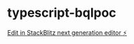 # typescript-bqlpoc

[Edit in StackBlitz next generation editor ⚡️](https://stackblitz.com/~/github.com/hgiudatto/typescript-bqlpoc)
